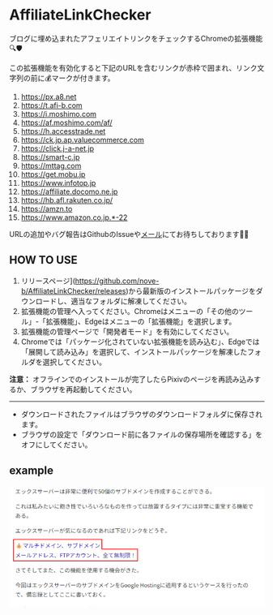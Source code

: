 # AffiliateLinkChecker
ブログに埋め込まれたアフェリエイトリンクをチェックするChromeの拡張機能🔍🛡️

この拡張機能を有効化すると下記のURLを含むリンクが赤枠で囲まれ、リンク文字列の前に💰マークが付きます。

1. https://px.a8.net
1. https://t.afi-b.com
1. https://i.moshimo.com
1. https://af.moshimo.com/af/
1. https://h.accesstrade.net
1. https://ck.jp.ap.valuecommerce.com
1. https://click.j-a-net.jp
1. https://smart-c.jp
1. https://mttag.com
1. https://get.mobu.jp
1. https://www.infotop.jp
1. https://affiliate.docomo.ne.jp
1. https://hb.afl.rakuten.co.jp/
1. https://amzn.to
1. https://www.amazon.co.jp.*-22

URLの追加やバグ報告はGithubのIssueや[メール](mailto:nove.b.web@gmail.com)にてお待ちしております🙇‍♀️


## HOW TO USE

1. リリースページ](https://github.com/nove-b/AffiliateLinkChecker/releases)から最新版のインストールパッケージをダウンロードし、適当なフォルダに解凍してください。
2. 拡張機能の管理へ入ってください。Chromeはメニューの「その他のツール」-「拡張機能」、Edgeはメニューの「拡張機能」を選択します。
3. 拡張機能の管理ページで「開発者モード」を有効にしてください。
4. Chromeでは「パッケージ化されていない拡張機能を読み込む」、Edgeでは   「展開して読み込み」を選択して、インストールパッケージを解凍したフォルダを選択してください。

**注意：** オフラインでのインストールが完了したらPixivのページを再読み込みするか、ブラウザを再起動してください。

----------

- ダウンロードされたファイルはブラウザのダウンロードフォルダに保存されます。
- ブラウザの設定で「ダウンロード前に各ファイルの保存場所を確認する」をオフにしてください。

## example

![example](example.png)